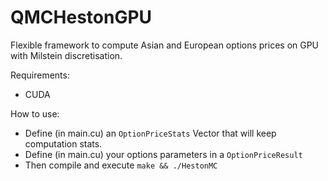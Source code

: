 # QMCHestonGPU
Flexible framework to compute Asian and European options prices on GPU with Milstein discretisation. 

Requirements: 
- CUDA

How to use:

- Define (in main.cu) an `OptionPriceStats` Vector that will keep computation stats.
- Define (in main.cu) your options parameters in a `OptionPriceResult`
- Then compile and execute `make && ./HestonMC`
